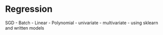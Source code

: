 # Regression
SGD - Batch - Linear - Polynomial - univariate - multivariate - using sklearn and written models
